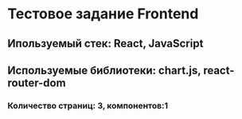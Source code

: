 # Тестовое задание Frontend

## Ипользуемый стек: React, JavaScript

## Используемые библиотеки: chart.js, react-router-dom

### Количество страниц: 3, компонентов:1
